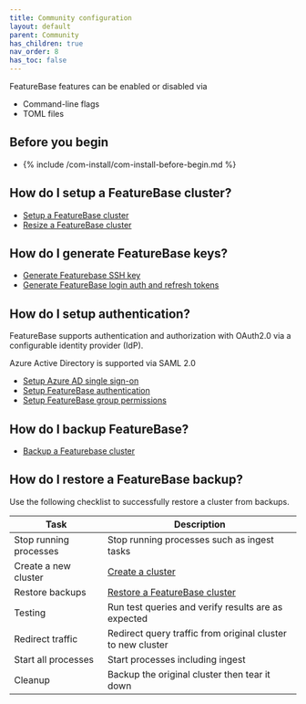 ```yaml
---
title: Community configuration
layout: default
parent: Community
has_children: true
nav_order: 8
has_toc: false
---
```


FeatureBase features can be enabled or disabled via

* Command-line flags
* TOML files

## Before you begin

* {% include /com-install/com-install-before-begin.md %}

## How do I setup a FeatureBase cluster?

* [Setup a FeatureBase cluster](/docs/community/com-config/com-config-cluster)
* [Resize a FeatureBase cluster](/docs/community/com-config)

## How do I generate FeatureBase keys?

* [Generate Featurebase SSH key](/docs/community/com-config/com-config-auth-key)
* [Generate FeatureBase login auth and refresh tokens](/docs/community/com-config/com-config-auth-token)

## How do I setup authentication?

FeatureBase supports authentication and authorization with OAuth2.0 via a configurable identity provider (IdP).

Azure Active Directory is supported via SAML 2.0

* [Setup Azure AD single sign-on](/docs/community/com-config/com-config-azure-sso)
* [Setup FeatureBase authentication](/docs/community/com-config/com-config-authentication)
* [Setup FeatureBase group permissions](/docs/community/com-config/com-config-group-permissions)

## How do I backup FeatureBase?

* [Backup a Featurebase cluster](/docs/community/com-config/com-config-backup)

## How do I restore a FeatureBase backup?

Use the following checklist to successfully restore a cluster from backups.

| Task | Description |
|---|---|
| Stop running processes | Stop running processes such as ingest tasks |
| Create a new cluster | [Create a cluster](/docs/community/com-config/com-config-cluster) |
| Restore backups | [Restore a FeatureBase cluster](/docs/community/com-config/com-config-restore) |
| Testing | Run test queries and verify results are as expected |
| Redirect traffic | Redirect query traffic from original cluster to new cluster |
| Start all processes | Start processes including ingest |
| Cleanup | Backup the original cluster then tear it down |
